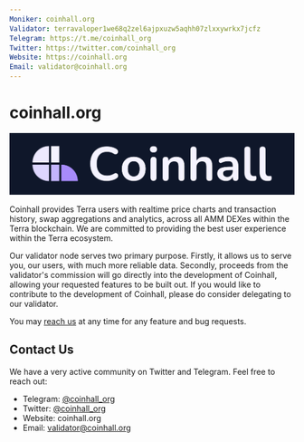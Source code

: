 ```yaml
---
Moniker: coinhall.org
Validator: terravaloper1we68q2zel6ajpxuzw5aqhh07zlxxywrkx7jcfz
Telegram: https://t.me/coinhall_org
Twitter: https://twitter.com/coinhall_org
Website: https://coinhall.org
Email: validator@coinhall.org
---
```


# coinhall.org

<img src="./banner.png" />

Coinhall provides Terra users with realtime price charts and transaction history, swap aggregations and analytics, across all AMM DEXes within the Terra blockchain. We are committed to providing the best user experience within the Terra ecosystem.

Our validator node serves two primary purpose. Firstly, it allows us to serve you, our users, with much more reliable data. Secondly, proceeds from the validator's commission will go directly into the development of Coinhall, allowing your requested features to be built out. If you would like to contribute to the development of Coinhall, please do consider delegating to our validator.

You may [reach us](#contact-us) at any time for any feature and bug requests.

## Contact Us

We have a very active community on Twitter and Telegram. Feel free to reach out:

- Telegram: [@coinhall_org](https://t.me/coinhall_org)
- Twitter: [@coinhall_org](https://twitter.com/coinhall_org)
- Website: coinhall.org
- Email: validator@coinhall.org
